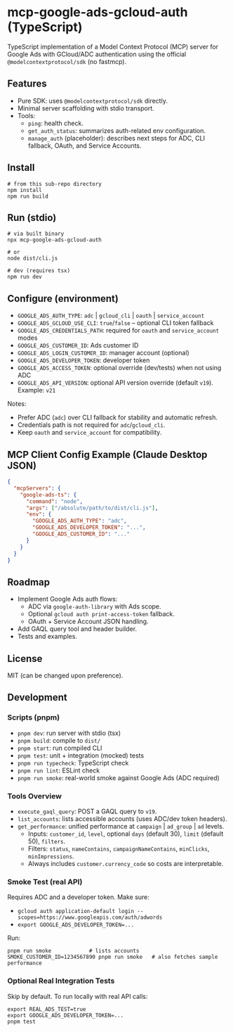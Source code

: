 # mcp-google-ads-gcloud-auth (TypeScript)

TypeScript implementation of a Model Context Protocol (MCP) server for Google Ads with GCloud/ADC authentication using the official `@modelcontextprotocol/sdk` (no fastmcp).

## Features
- Pure SDK: uses `@modelcontextprotocol/sdk` directly.
- Minimal server scaffolding with stdio transport.
- Tools:
  - `ping`: health check.
  - `get_auth_status`: summarizes auth-related env configuration.
  - `manage_auth` (placeholder): describes next steps for ADC, CLI fallback, OAuth, and Service Accounts.

## Install
```
# from this sub-repo directory
npm install
npm run build
```

## Run (stdio)
```
# via built binary
npx mcp-google-ads-gcloud-auth

# or
node dist/cli.js

# dev (requires tsx)
npm run dev
```

## Configure (environment)
- `GOOGLE_ADS_AUTH_TYPE`: `adc` | `gcloud_cli` | `oauth` | `service_account`
- `GOOGLE_ADS_GCLOUD_USE_CLI`: `true`/`false` – optional CLI token fallback
- `GOOGLE_ADS_CREDENTIALS_PATH`: required for `oauth` and `service_account` modes
- `GOOGLE_ADS_CUSTOMER_ID`: Ads customer ID
- `GOOGLE_ADS_LOGIN_CUSTOMER_ID`: manager account (optional)
- `GOOGLE_ADS_DEVELOPER_TOKEN`: developer token
 - `GOOGLE_ADS_ACCESS_TOKEN`: optional override (dev/tests) when not using ADC
 - `GOOGLE_ADS_API_VERSION`: optional API version override (default `v19`). Example: `v21`

Notes:
- Prefer ADC (`adc`) over CLI fallback for stability and automatic refresh.
- Credentials path is not required for `adc`/`gcloud_cli`.
- Keep `oauth` and `service_account` for compatibility.

## MCP Client Config Example (Claude Desktop JSON)
```json
{
  "mcpServers": {
    "google-ads-ts": {
      "command": "node",
      "args": ["/absolute/path/to/dist/cli.js"],
      "env": {
        "GOOGLE_ADS_AUTH_TYPE": "adc",
        "GOOGLE_ADS_DEVELOPER_TOKEN": "...",
        "GOOGLE_ADS_CUSTOMER_ID": "..."
      }
    }
  }
}
```

## Roadmap
- Implement Google Ads auth flows:
  - ADC via `google-auth-library` with Ads scope.
  - Optional `gcloud auth print-access-token` fallback.
  - OAuth + Service Account JSON handling.
- Add GAQL query tool and header builder.
- Tests and examples.

## License
MIT (can be changed upon preference).

## Development

### Scripts (pnpm)
- `pnpm dev`: run server with stdio (tsx)
- `pnpm build`: compile to `dist/`
- `pnpm start`: run compiled CLI
- `pnpm test`: unit + integration (mocked) tests
- `pnpm run typecheck`: TypeScript check
- `pnpm run lint`: ESLint check
- `pnpm run smoke`: real-world smoke against Google Ads (ADC required)

### Tools Overview
- `execute_gaql_query`: POST a GAQL query to `v19`.
- `list_accounts`: lists accessible accounts (uses ADC/dev token headers).
- `get_performance`: unified performance at `campaign` | `ad_group` | `ad` levels.
  - Inputs: `customer_id`, `level`, optional `days` (default 30), `limit` (default 50), `filters`.
  - Filters: `status`, `nameContains`, `campaignNameContains`, `minClicks`, `minImpressions`.
  - Always includes `customer.currency_code` so costs are interpretable.

### Smoke Test (real API)
Requires ADC and a developer token. Make sure:
- `gcloud auth application-default login --scopes=https://www.googleapis.com/auth/adwords`
- `export GOOGLE_ADS_DEVELOPER_TOKEN=...`

Run:
```
pnpm run smoke            # lists accounts
SMOKE_CUSTOMER_ID=1234567890 pnpm run smoke   # also fetches sample performance
```

### Optional Real Integration Tests
Skip by default. To run locally with real API calls:
```
export REAL_ADS_TEST=true
export GOOGLE_ADS_DEVELOPER_TOKEN=...
pnpm test
```
